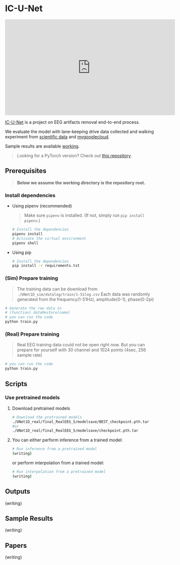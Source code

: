 # IC-U-Net

<iframe width="560" height="315" src="https://www.youtube.com/embed/0tHadL3kRjc" title="YouTube video player" frameborder="0" allow="accelerometer; autoplay; clipboard-write; encrypted-media; gyroscope; picture-in-picture" allowfullscreen></iframe>

[IC-U-Net](https://github.com/roseDwayane/AIEEG) is a project on EEG artifacts removal end-to-end process. 

We evaluate the model with lane-keeping drive data collected and walking experiment from [scientific data](https://www.nature.com/articles/s41597-019-0027-4) and [mygooglecloud](https://drive.google.com/drive/folders/1B8smvaYGgC-y_TSshIG23JbMmawoaA5E?usp=sharing).

Sample results are available
[working]().

> Looking for a PyTorch version? Check out [this repository](https://github.com/roseDwayane/AIEEG/blob/main/UNet1D-real/cumbersome_model.py).

## Prerequisites

> __Below we assume the working directory is the repository root.__

### Install dependencies

- Using pipenv (recommended)

  > Make sure `pipenv` is installed. (If not, simply run `pip install pipenv`.)

  ```sh
  # Install the dependencies
  pipenv install
  # Activate the virtual environment
  pipenv shell
  ```

- Using pip

  ```sh
  # Install the dependencies
  pip install -r requirements.txt
  ```

### (Sim) Prepare training

> The training data can be download from
> `./UNet1D_sim/datalog/train/1-51log.csv`
Each data was randomly generated from the frequency(1-51Hz), amplitude(0-1), phase(0-2pi)
```sh
# Generate the raw data in 
# (function) dataRestore(name)
# you can run the code
python train.py
```

### (Real) Prepare training

> Real EEG training data could not be open right now. But you can prepare for yourself with 30 channel and 1024 points (4sec, 256 sample rate)

```sh
# you can run the code
python train.py
```

## Scripts

### Use pretrained models

1. Download pretrained models

   ```sh
   # Download the pretrained models
   ./UNet1D_real/final_RealEEG_5/modelsave/BEST_checkpoint.pth.tar
   #or
   ./UNet1D_real/final_RealEEG_5/modelsave/checkpoint.pth.tar
   ```

2. You can either perform inference from a trained model:

   ```sh
   # Run inference from a pretrained model
   (writing)
   ```

   or perform interpolation from a trained model:

   ```sh
   # Run interpolation from a pretrained model
   (writing)
   ```

## Outputs

(writing)

## Sample Results

(writing)

## Papers

(writing)
